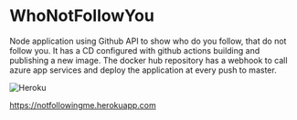 # WhoNotFollowYou
  Node application using Github API to show who do you follow, that do not follow you.
  It has a CD configured with github actions building and publishing a new image.
  The docker hub repository has a webhook to call azure app services and deploy the application at every push to master.

![Heroku](https://heroku-badge.herokuapp.com/?app=notfollowingme)

https://notfollowingme.herokuapp.com
